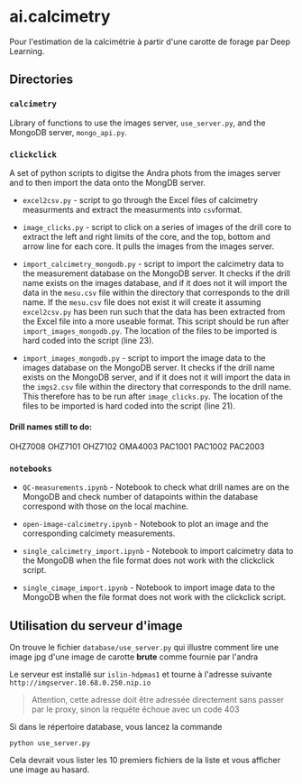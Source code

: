 # ai.calcimetry

Pour l'estimation de la calcimétrie à partir d'une carotte de forage par Deep
Learning.

## Directories

### `calcimetry`

Library of functions to use the images server, `use_server.py`, and the MongoDB
server, `mongo_api.py`.

### `clickclick`

A set of python scripts to digitse the Andra phots from the images server
and to then import the data onto the MongDB server.

* `excel2csv.py` - script to go through the Excel files of calcimetry
measurments and extract the measurments into `csv`format.

* `image_clicks.py` - script to click on a series of images of the drill
core to extract the left and right limits of the core, and the top, bottom
and arrow line for each core. It pulls the images from the images server.

* `import_calcimetry_mongodb.py` - script to import the calcimetry data to
the measurement database on the MongoDB server. It checks if the drill name
exists on the images database, and if it does not it will import the data in
the `mesu.csv` file within the directory that corresponds to the drill name.
 If the `mesu.csv` file does not exist it will create it assuming
`excel2csv.py` has been run such that the data has been extracted from the
Excel file into a more useable format. This script should be run after
`import_images_mongodb.py`. The location of the files to be imported is hard
 coded into the script (line 23).

* `import_images_mongodb.py` - script to import the image data to the images
 database on the MongoDB server. It checks if the drill name exists on the
MongoDB server, and if it does not it will import the data in the `imgs2.csv`
file within the directory that corresponds to the drill name. This therefore
 has to be run after `image_clicks.py`. The location of the files to be
imported is hard coded into the script (line 21).

#### Drill names still to do:

OHZ7008
OHZ7101
OHZ7102
OMA4003
PAC1001
PAC1002
PAC2003

### `notebooks`

* `QC-measurements.ipynb` - Notebook to check what drill names are on the
MongoDB and check number of datapoints within the database correspond with
those on the local machine.

* `open-image-calcimetry.ipynb` - Notebook to plot an image and the
corresponding calcimety measurements.

* `single_calcimetry_import.ipynb` - Notebook to import calcimetry data to
the MongoDB when the file format does not work with the clickclick script.

* `single_cimage_import.ipynb` - Notebook to import image data to the MongoDB
when the file format does not work with the clickclick script.

## Utilisation du serveur d'image

On trouve le fichier `database/use_server.py` qui illustre comment lire une image jpg 
d'une image de carotte __brute__ comme fournie par l'andra

Le serveur est installé sur `islin-hdpmas1` et tourne à l'adresse suivante `http://imgserver.10.68.0.250.nip.io`
> Attention, cette adresse doit être adressée directement sans passer par le proxy, sinon la requête échoue avec un code 403

Si dans le répertoire database, vous lancez la commande

```
python use_server.py
``` 

Cela devrait vous lister les 10 premiers fichiers de la liste et vous afficher une image au hasard.


